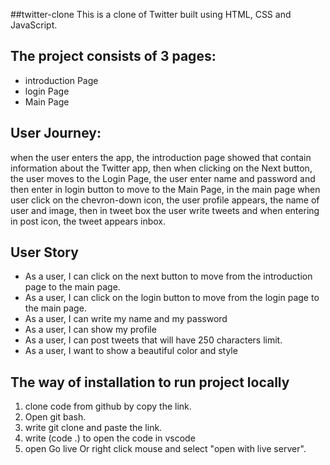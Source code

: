 
##twitter-clone
This is a clone of Twitter built using HTML, CSS and JavaScript. 



## The project consists of 3 pages: 
* introduction Page
* login Page 
* Main Page 




## User Journey:
when the user enters the app, the introduction page showed that contain information about the Twitter app, then when clicking on the Next button, the user moves to the Login Page, the user enter name and password and then enter in login button to move to the Main Page, in the main page when user click on the chevron-down icon, the user profile appears, the name of user and image, then in tweet box the user write tweets and when entering in post icon, the tweet appears inbox.


## User Story
* As a user, I can click on the next button to move from the introduction page to the main page.
* As a user, I can click on the login button to move from the login page to the main page.
* As a user, I can write my name and my password
* As a user, I can show my profile
* As a user, I can post tweets that will have 250 characters limit.
* As a user, I want to show a beautiful color and  style



## The way of installation to run project locally 
1. clone code from github by copy the link.
2. Open git bash.
3. write git clone and paste the link.
4. write (code .) to open the code in vscode
5. open Go live Or right click mouse and select "open with live server".
